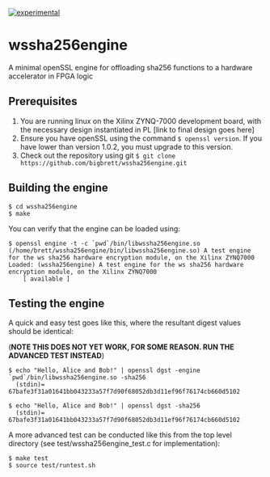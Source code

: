 [![experimental](http://badges.github.io/stability-badges/dist/experimental.svg)](http://github.com/badges/stability-badges)
# wssha256engine
A minimal openSSL engine for offloading sha256 functions to a hardware accelerator in FPGA logic

## Prerequisites
1. You are running linux on the Xilinx ZYNQ-7000 development board, with the necessary design instantiated in PL [link to final design goes here]
2. Ensure you have openSSL using the command `$ openssl version`. If you have lower than version 1.0.2, you must upgrade to this version.
3. Check out the repository using git `$ git clone https://github.com/bigbrett/wssha256engine.git` 

## Building the engine

    $ cd wssha256engine
    $ make

You can verify that the engine can be loaded using: 

    $ openssl engine -t -c `pwd`/bin/libwssha256engine.so
    (/home/brett/wssha256engine/bin/libwssha256engine.so) A test engine for the ws sha256 hardware encryption module, on the Xilinx ZYNQ7000
    Loaded: (wssha256engine) A test engine for the ws sha256 hardware encryption module, on the Xilinx ZYNQ7000
        [ available ]

## Testing the engine
A quick and easy test goes like this, where the resultant digest values should be identical: 

(**NOTE THIS DOES NOT YET WORK, FOR SOME REASON. RUN THE ADVANCED TEST INSTEAD**)

    $ echo "Hello, Alice and Bob!" | openssl dgst -engine `pwd`/bin/libwssha256engine.so -sha256
      (stdin)= 67bafe3f31a01641bb043233a57f7d90f68052db3d11ef96f76174cb660d5102
    
    $ echo "Hello, Alice and Bob!" | openssl dgst -sha256
      (stdin)= 67bafe3f31a01641bb043233a57f7d90f68052db3d11ef96f76174cb660d5102

A more advanced test can be conducted like this from the top level directory (see test/wssha256engine_test.c for implementation): 
    
    $ make test
    $ source test/runtest.sh
    
